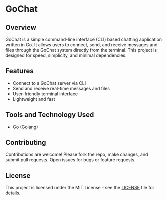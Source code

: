 # GoChat 

## Overview

GoChat is a simple command-line interface (CLI) based chatting application written in Go. It allows users to connect, send, and receive messages and files through the GoChat system directly from the terminal. This project is designed for speed, simplicity, and minimal dependencies.

## Features

- Connect to a GoChat server via CLI
- Send and receive real-time messages and files
- User-friendly terminal interface
- Lightweight and fast

## Tools and Technology Used

- [Go (Golang)](https://golang.org/)

## Contributing

Contributions are welcome! Please fork the repo, make changes, and submit pull requests. Open issues for bugs or feature requests.

## License

This project is licensed under the MIT License - see the [LICENSE](LICENSE) file for details.

